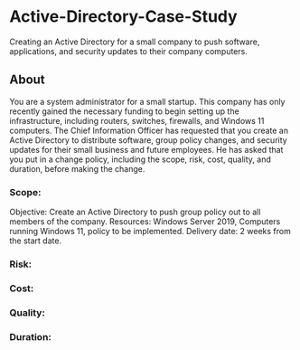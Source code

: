 # Active-Directory-Case-Study
Creating an Active Directory for a small company to push software, applications, and security updates to their company computers.

## About
You are a system administrator for a small startup. This company has only recently gained the necessary funding to begin setting up the infrastructure, including routers, switches, firewalls, and Windows 11 computers. The Chief Information Officer has requested that you create an Active Directory to distribute software, group policy changes, and security updates for their small business and future employees. He has asked that you put in a change policy, including the scope, risk, cost, quality, and duration, before making the change.

### Scope:
Objective: Create an Active Directory to push group policy out to all members of the company.
Resources: Windows Server 2019, Computers running Windows 11, policy to be implemented.
Delivery date: 2 weeks from the start date.

### Risk:

### Cost:

### Quality:

### Duration:
